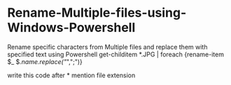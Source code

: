 # Rename-Multiple-files-using-Windows-Powershell
Rename specific characters from Multiple files and replace them with specified text using Powershell
get-childitem *.JPG | foreach {rename-item $_ $_.name.replace("_",";")}

write this code after * mention file extension


 
